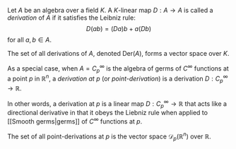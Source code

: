 Let $A$ be an algebra over a field $K$. A $K$-linear map $D: A \rightarrow A$ is called a _derivation_ of $A$ if it satisfies the Leibniz rule:
$$D(ab) = (Da)b + a(Db)$$
for all $a,b \in A$.

The set of all derivations of $A$, denoted $\text{Der}(A)$, forms a vector space over $K$.

As a special case, when $A = C_p^\infty$ is the algebra of germs of $C^\infty$ functions at a point $p$ in $\mathbb{R}^n$, a _derivation at $p$_ (or _point-derivation_) is a derivation $D: C_p^\infty \rightarrow \mathbb{R}$. 

In other words, a derivation at $p$ is a linear map $D: C_p^\infty \to \mathbb{R}$ that acts like a directional derivative in that it obeys the Liebniz rule when applied to [[Smooth germs|germs]] of $C^\infty$ functions at $p$.

The set of all point-derivations at $p$ is the vector space $\mathcal{D}_p(\mathbb{R}^n)$ over $\mathbb{R}$.